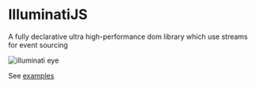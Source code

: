 # IlluminatiJS
A fully declarative ultra high-performance dom library which use streams for event sourcing

![illuminati eye](http://cdn.wallpapersafari.com/3/3/bU3SYK.jpg)

See [examples](examples)
